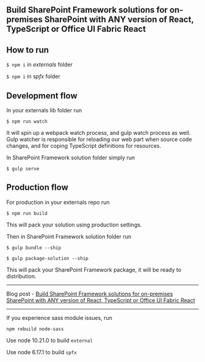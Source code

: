 ## Build SharePoint Framework solutions for on-premises SharePoint with ANY version of React, TypeScript or Office UI Fabric React

## How to run

`$ npm i` in _externals_ folder

`$ npm i` in _spfx_ folder

## Development flow
In your externals lib folder run 

`$ npm run watch`

It will spin up a webpack watch process, and gulp watch process as well. Gulp watcher is responsible for reloading our web part when source code changes, and for coping TypeScript definitions for resources. 

In SharePoint Framework solution folder simply run

`$ gulp serve`

## Production flow
For production in your externals repo run 

`$ npm run build`

This will pack your solution using production settings. 

Then in SharePoint Framework solution folder run

`$ gulp bundle --ship`

`$ gulp package-solution --ship`

This will pack your SharePoint Framework package, it will be ready to distribution.

--- 
Blog post - [Build SharePoint Framework solutions for on-premises SharePoint with ANY version of React, TypeScript or Office UI Fabric React](https://spblog.net/post/2019/08/08/build-sharepoint-framework-solutions-for-on-premises-sharepoint-with-any-version-of-react-typescript-or-office-ui-fabric-react)

---
If you experience sass module issues, run 

`npm rebuild node-sass`

Use node 10.21.0 to build `external`

Use node 6.17.1 to build `spfx`
